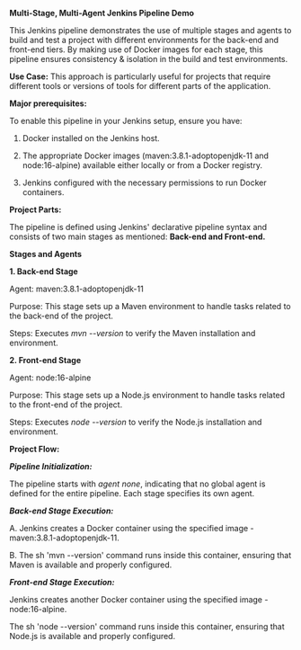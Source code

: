 **Multi-Stage, Multi-Agent Jenkins Pipeline Demo**

This Jenkins pipeline demonstrates the use of multiple stages and agents to build and test a project with different environments for the back-end and front-end tiers. By making use of Docker images for each stage, this pipeline ensures consistency & isolation in the build and test environments. 

**Use Case:** This approach is particularly useful for projects that require different tools or versions of tools for different parts of the application.

**Major prerequisites:**

To enable this pipeline in your Jenkins setup, ensure you have:

1. Docker installed on the Jenkins host.

2. The appropriate Docker images (maven:3.8.1-adoptopenjdk-11 and node:16-alpine) available either locally or from a Docker registry.

3. Jenkins configured with the necessary permissions to run Docker containers.

**Project Parts:**

The pipeline is defined using Jenkins' declarative pipeline syntax and consists of two main stages as mentioned: **Back-end and Front-end.**

**Stages and Agents**

**1. Back-end Stage**

Agent: maven:3.8.1-adoptopenjdk-11

Purpose: This stage sets up a Maven environment to handle tasks related to the back-end of the project.

Steps: Executes _mvn --version_ to verify the Maven installation and environment.

**2. Front-end Stage**

Agent: node:16-alpine

Purpose: This stage sets up a Node.js environment to handle tasks related to the front-end of the project.

Steps: Executes _node --version_ to verify the Node.js installation and environment.

**Project Flow:**

_**Pipeline Initialization:**_

The pipeline starts with _agent none_, indicating that no global agent is defined for the entire pipeline. Each stage specifies its own agent.

_**Back-end Stage Execution:**_

A. Jenkins creates a Docker container using the specified image - maven:3.8.1-adoptopenjdk-11.

B. The sh 'mvn --version' command runs inside this container, ensuring that Maven is available and properly configured.

_**Front-end Stage Execution:**_

Jenkins creates another Docker container using the specified image - node:16-alpine.

The sh 'node --version' command runs inside this container, ensuring that Node.js is available and properly configured.
